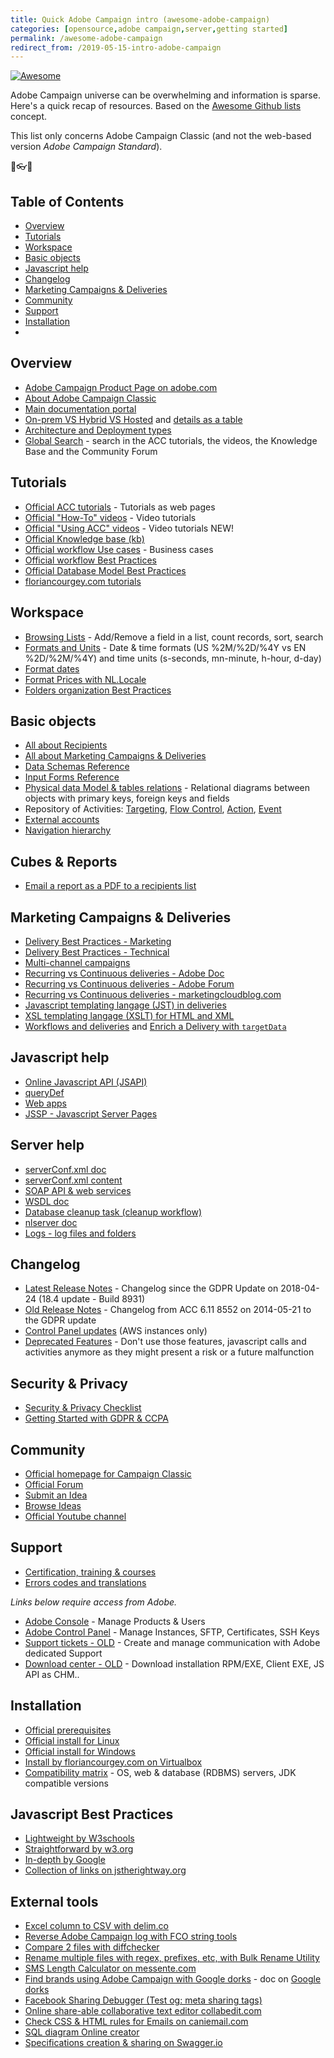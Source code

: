 ```yaml
---
title: Quick Adobe Campaign intro (awesome-adobe-campaign)
categories: [opensource,adobe campaign,server,getting started]
permalink: /awesome-adobe-campaign
redirect_from: /2019-05-15-intro-adobe-campaign
---
```


[![Awesome](https://awesome.re/badge.svg)](https://awesome.re)

Adobe Campaign universe can be overwhelming and information is sparse. Here's a quick recap of resources. Based on the [Awesome Github lists](https://github.com/sindresorhus/awesome) concept.

This list only concerns Adobe Campaign Classic (and not the web-based version *Adobe Campaign Standard*).

<p class="text-center">🌟👓📧</p>

<!--more-->

## Table of Contents
- [Overview](#overview)
- [Tutorials](#tutorials)
- [Workspace](#workspace)
- [Basic objects](#basic-objects)
- [Javascript help](#javascript-help)
- [Changelog](#changelog)
- [Marketing Campaigns & Deliveries](#marketing-campaigns--deliveries)
- [Community](#community)
- [Support](#support)
- [Installation](#installation)
- [](#)

## Overview
- [Adobe Campaign Product Page on adobe.com](https://www.adobe.com/marketing/campaign.html)
- [About Adobe Campaign Classic](https://docs.adobe.com/content/help/en/campaign-classic/using/getting-started/starting-with-adobe-campaign/about-adobe-campaign-classic.html)
- [Main documentation portal](https://helpx.adobe.com/support/campaign/classic.html)
- [On-prem VS Hybrid VS Hosted](https://docs.adobe.com/content/help/en/campaign-classic/using/installing-campaign-classic/architecture-and-hosting-models/hosting-models.html) and [details as a table](https://helpx.adobe.com/campaign/kb/acc-on-prem-vs-hosted.html)
- [Architecture and Deployment types](https://docs.adobe.com/content/help/en/campaign-classic/using/installing-campaign-classic/deployment-types-/enterprise-deployment.html)
- [Global Search](https://docs.adobe.com/content/help/en/campaign-classic/using/campaign-classic-home.html) - search in the ACC tutorials, the videos, the Knowledge Base and the Community Forum

## Tutorials
- [Official ACC tutorials](https://docs.adobe.com/content/help/en/campaign-classic/using/getting-started/starting-with-adobe-campaign/tutorials.html) - Tutorials as web pages
- [Official "How-To" videos](https://helpx.adobe.com/campaign/tutorials.html) - Video tutorials
- [Official "Using ACC" videos](https://docs.adobe.com/content/help/en/campaign-classic-learn/tutorials/overview.html) - Video tutorials NEW!
- [Official Knowledge base (kb)](https://helpx.adobe.com/campaign/kb/article-list.html)
- [Official workflow Use cases](https://docs.adobe.com/content/help/en/campaign-classic/using/automating-with-workflows/use-cases/using-the-local-approval-activity.html) - Business cases
- [Official workflow Best Practices](https://docs.adobe.com/content/help/en/campaign-classic/using/automating-with-workflows/general-operation/workflow-best-practices.html)
- [Official Database Model Best Practices](https://docs.adobe.com/content/help/en/campaign-classic/using/configuring-campaign-classic/data-model/data-model-best-practices.html)
- [floriancourgey.com tutorials](https://blog.floriancourgey.com/categories?id=adobe%20campaign)

## Workspace
- [Browsing Lists](https://docs.adobe.com/content/help/en/campaign-classic/using/getting-started/starting-with-adobe-campaign/adobe-campaign-workspace.html#browsing-lists) - Add/Remove a field in a list, count records, sort, search
- [Formats and Units](https://docs.adobe.com/content/help/en/campaign-classic/using/getting-started/starting-with-adobe-campaign/adobe-campaign-workspace.html#formats-and-units) - Date & time formats (US %2M/%2D/%4Y vs EN %2D/%2M/%4Y) and time units (s-seconds, mn-minute, h-hour, d-day)
- [Format dates](https://docs.adobe.com/content/help/en/campaign-classic/using/sending-messages/content-management/formatting.html#date-display)
- [Format Prices with NL.Locale](/2019/05/adobe-campaign-locale)
- [Folders organization Best Practices](https://helpx.adobe.com/campaign/kb/organization-folders-explorer.html)

## Basic objects
- [All about Recipients](https://docs.adobe.com/content/help/en/campaign-classic/using/getting-started/profile-management/about-profiles.html)
- [All about Marketing Campaigns & Deliveries](https://docs.adobe.com/content/help/en/campaign-classic/using/orchestrating-campaigns/orchestrate-campaigns/setting-up-marketing-campaigns.html)
- [Data Schemas Reference](https://docs.adobe.com/content/help/en/campaign-classic/using/configuring-campaign-classic/schema-reference/elements-and-attributes.html)
- [Input Forms Reference](https://docs.adobe.com/content/help/en/campaign-classic/using/configuring-campaign-classic/input-forms/form-structure.html)
- [Physical data Model & tables relations](https://docs.adobe.com/content/help/en/campaign-classic/using/configuring-campaign-classic/data-model/data-model-description.html) - Relational diagrams between objects with primary keys, foreign keys and fields
- Repository of Activities: [Targeting](https://docs.adobe.com/content/help/en/campaign-classic/using/automating-with-workflows/targeting-activities/about-targeting-activities.html), [Flow Control](https://docs.adobe.com/content/help/en/campaign-classic/using/automating-with-workflows/flow-control-activities/about-flow-control-activities.html), [Action](https://docs.adobe.com/content/help/en/campaign-classic/using/automating-with-workflows/action-activities/about-action-activities.html), [Event](https://docs.adobe.com/content/help/en/campaign-classic/using/automating-with-workflows/event-activities/about-event-activities.html)
- [External accounts](https://docs.adobe.com/content/help/en/campaign-classic/using/getting-started/administration-basics/external-accounts.html)
- [Navigation hierarchy](https://docs.adobe.com/content/help/en/campaign-classic/using/configuring-campaign-classic/navigation-hierarchy/configuration.html)

## Cubes & Reports
- [Email a report as a PDF to a recipients list](https://docs.adobe.com/content/help/en/campaign-classic/using/automating-with-workflows/use-cases/sending-a-report-to-a-list.html)

## Marketing Campaigns & Deliveries
- [Delivery Best Practices - Marketing](https://helpx.adobe.com/campaign/kb/delivery-best-practices.html)
- [Delivery Best Practices - Technical](https://docs.adobe.com/content/help/en/campaign-classic/using/sending-messages/deliverability-management/about-deliverability.html)
- [Multi-channel campaigns](https://docs.adobe.com/content/help/en/campaign-classic-learn/tutorials/orchestration/multi-channel-campaigns.html)
- [Recurring vs Continuous deliveries - Adobe Doc](https://docs.adobe.com/help/en/campaign-classic/using/sending-messages/about-deliveries-and-channels/types-of-deliveries.html)
- [Recurring vs Continuous deliveries - Adobe Forum](https://experienceleaguecommunities.adobe.com/t5/adobe-campaign-standard/continuous-delivery-vs-recurring-delivery/qaq-p/213086)
- [Recurring vs Continuous deliveries - marketingcloudblog.com](https://marketingcloudblog.com/mcb_faq/difference-continuous-delivery-recurring-delivery-adobe-campaign/)
- [Javascript templating langage (JST) in deliveries](https://docs.adobe.com/content/help/en/campaign-classic/using/sending-messages/content-management/formatting.html)
- [XSL templating langage (XSLT) for HTML and XML](https://docs.adobe.com/content/help/en/campaign-classic/using/sending-messages/content-management/formatting.html#xsl-stylesheets)
- [Workflows and deliveries](https://docs.adobe.com/content/help/en/campaign-classic/using/automating-with-workflows/general-operation/how-to-use-workflow-data.html#sending-via-a-workflow) and [Enrich a Delivery with `targetData`](https://docs.adobe.com/content/help/en/campaign-classic/using/automating-with-workflows/general-operation/executing-a-workflow.html#target-data)

## Javascript help
- [Online Javascript API (JSAPI)](https://docs.adobe.com/content/help/en/campaign-classic/technicalresources/api/index.html)
- [queryDef](https://blog.floriancourgey.com/2018/08/use-querydef-the-database-toolkit-in-adobe-campaign)
- [Web apps](https://blog.floriancourgey.com/2018/07/use-the-context-in-web-apps-in-adobe-campaign)
- [JSSP - Javascript Server Pages](https://blog.floriancourgey.com/2018/11/create-jssp-dynamic-javascript-server-page-in-acc/)

## Server help
- [serverConf.xml doc](https://docs.adobe.com/content/help/en/campaign-classic/using/installing-campaign-classic/appendices/the-server-configuration-file.html)
- [serverConf.xml content](https://blog.floriancourgey.com/2018/10/get-the-content-of-your-serverconf-xml-in-adobe-campaign/)
- [SOAP API & web services](https://docs.adobe.com/content/help/en/campaign-classic/using/configuring-campaign-classic/api/about-web-services.html)
- [WSDL doc](https://docs.adobe.com/content/help/en/campaign-classic/using/configuring-campaign-classic/api/web-service-calls.html#web-service-description--wsdl)
- [Database cleanup task (cleanup workflow)](https://docs.adobe.com/content/help/en/campaign-classic/using/monitoring-campaign-classic/data-processing/database-cleanup-workflow.html)
- [nlserver doc](https://docs.adobe.com/content/help/en/campaign-classic/using/monitoring-campaign-classic/production-procedures/operating-principle.html)
- [Logs - log files and folders](https://docs.adobe.com/content/help/en/campaign-classic/using/monitoring-campaign-classic/production-procedures/log-files.html)

## Changelog
- [Latest Release Notes](https://docs.adobe.com/content/help/en/campaign-classic/using/release-notes/latest-release.html) - Changelog since the GDPR Update on 2018-04-24 (18.4 update - Build 8931)
- [Old Release Notes](https://docs.campaign.adobe.com/doc/AC/en/RN_legacy.html) - Changelog from ACC 6.11 8552 on 2014-05-21 to the GDPR update
- [Control Panel updates](https://docs.adobe.com/content/help/en/control-panel/using/release-notes.html) (AWS instances only)
- [Deprecated Features](https://docs.adobe.com/content/help/en/campaign-classic/using/release-notes/deprecated-features.html) - Don't use those features, javascript calls and activities anymore as they might present a risk or a future malfunction

## Security & Privacy
- [Security & Privacy Checklist](https://helpx.adobe.com/campaign/kb/acc-security.html)
- [Getting Started with GDPR & CCPA](https://helpx.adobe.com/campaign/kb/campaign-privacy.html)

## Community
- [Official homepage for Campaign Classic](https://experienceleaguecommunities.adobe.com/t5/adobe-campaign-classic/ct-p/adobe-campaign-classic-community)
- [Official Forum](https://experienceleaguecommunities.adobe.com/t5/adobe-campaign-classic-questions/qa-p/adobe-campaign-classic-questions)
- [Submit an Idea](https://experienceleaguecommunities.adobe.com/t5/forums/postpage/board-id/adobe-campaign-classic-ideas)
- [Browse Ideas](https://experienceleaguecommunities.adobe.com/t5/adobe-campaign-classic-ideas/idb-p/adobe-campaign-classic-ideas)
- [Official Youtube channel](https://www.youtube.com/channel/UCWU3Pm6LMcJRQHr375ZY5lw)

## Support
- [Certification, training & courses](https://learning.adobe.com/catalog.html?solution=Adobe%20Campaign)
- [Errors codes and translations](https://docs.adobe.com/content/help/en/campaign-classic/technicalresources/error_messages/error_codes.html)

*Links below require access from Adobe.*
- [Adobe Console](https://adminconsole.adobe.com/overview) - Manage Products & Users
- [Adobe Control Panel](https://experience.adobe.com/) - Manage Instances, SFTP, Certificates, SSH Keys
- [Support tickets - OLD](https://support.neolane.net/ops/dashboardExtranet.jssp) - Create and manage communication with Adobe dedicated Support
- [Download center - OLD](https://support.neolane.net/webApp/downloadCenter) - Download installation RPM/EXE, Client EXE, JS API as CHM..

## Installation
- [Official prerequisites](https://docs.adobe.com/content/help/en/campaign-classic/using/installing-campaign-classic/prerequisites-and-recommendations-/before-starting.html)
- [Official install for Linux](https://docs.adobe.com/content/help/en/campaign-classic/using/installing-campaign-classic/installing-campaign-in-linux-/prerequisites-of-campaign-installation-in-linux.html)
- [Official install for Windows](https://docs.adobe.com/content/help/en/campaign-classic/using/installing-campaign-classic/installing-campaign-in-windows-/prerequisites-of-campaign-installation-in-windows.html)
- [Install by floriancourgey.com on Virtualbox](https://blog.floriancourgey.com/2019/01/installing-adobe-campaign-locally)
- [Compatibility matrix](https://helpx.adobe.com/campaign/kb/compatibility-matrix.html) - OS, web & database (RDBMS) servers, JDK  compatible versions

## Javascript Best Practices
- [Lightweight by W3schools](https://www.w3schools.com/js/js_best_practices.asp)
- [Straightforward by w3.org](https://www.w3.org/wiki/JavaScript_best_practices)
- [In-depth by Google](https://google.github.io/styleguide/javascriptguide.xml)
- [Collection of links on jstherightway.org](https://jstherightway.org)

## External tools
- [Excel column to CSV with delim.co](https://delim.co/)
- [Reverse Adobe Campaign log with FCO string tools](https://floriancourgey.github.io/tools/string/index.html)
- [Compare 2 files with diffchecker](https://www.diffchecker.com)
- [Rename multiple files with regex, prefixes, etc, with Bulk Rename Utility](https://www.bulkrenameutility.co.uk)
- [SMS Length Calculator on messente.com](https://messente.com/documentation/tools/sms-length-calculator)
- [Find brands using Adobe Campaign with Google dorks](/2020/03/find-all-brands-using-adobe-campaign) - doc on [Google dorks](/2018/12/crack-and-hack-cheatsheet#google)
- [Facebook Sharing Debugger (Test og: meta sharing tags)](https://developers.facebook.com/tools/debug/sharing/)
- [Online share-able collaborative text editor collabedit.com](http://collabedit.com/)
- [Check CSS & HTML rules for Emails on caniemail.com](https://www.caniemail.com/)
- [SQL diagram Online creator](https://dbdiagram.io/home)
- [Specifications creation & sharing on Swagger.io](https://swagger.io/)

<script>
  $(function(){
    $('main article a[href^=http]').attr('target', '_blank');
  });
</script>

